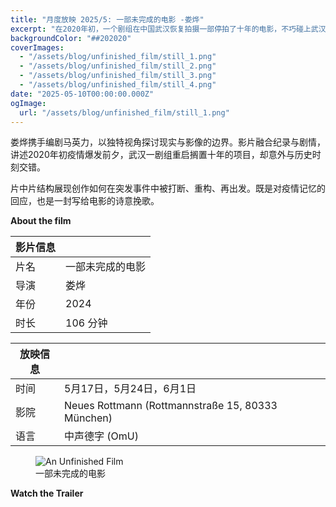```yaml
---
title: "月度放映 2025/5: 一部未完成的电影 -娄烨"
excerpt: "在2020年初，一个剧组在中国武汉恢复拍摄一部停拍了十年的电影，不巧碰上武汉因突发COVID-19疫情而封城。"
backgroundColor: "##202020"
coverImages:
  - "/assets/blog/unfinished_film/still_1.png"
  - "/assets/blog/unfinished_film/still_2.png"
  - "/assets/blog/unfinished_film/still_3.png"
  - "/assets/blog/unfinished_film/still_4.png"
date: "2025-05-10T00:00:00.000Z"
ogImage:
  url: "/assets/blog/unfinished_film/still_1.png"
---
```

娄烨携手编剧马英力，以独特视角探讨现实与影像的边界。影片融合纪录与剧情，讲述2020年初疫情爆发前夕，武汉一剧组重启搁置十年的项目，却意外与历史时刻交错。

片中片结构展现创作如何在突发事件中被打断、重构、再出发。既是对疫情记忆的回应，也是一封写给电影的诗意挽歌。


**About the film**

| 影片信息| |
|---|---|
| 片名|  一部未完成的电影|
| 导演| 娄烨 |
| 年份| 2024 |
| 时长| 106 分钟 |

| 放映信息 | |
|---|---|
| 时间 | 5月17日，5月24日，6月1日 |
| 影院 | Neues Rottmann (Rottmannstraße 15, 80333 München) |
| 语言| 中声德字  (OmU) |

<figure>
  <img src="/assets/blog/unfinished_film/poster.jpg" alt="An Unfinished Film" />
  <figcaption>一部未完成的电影</figcaption>
</figure>

**Watch the Trailer**

<div class="youtube-embed" data-video-id="2YycBG8PyTw" data-title="An Unfinished Film"></div>
